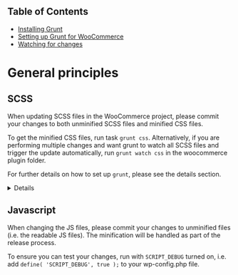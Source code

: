 <!-- START doctoc generated TOC please keep comment here to allow auto update -->
<!-- DON'T EDIT THIS SECTION, INSTEAD RE-RUN doctoc TO UPDATE -->
## Table of Contents

- [Installing Grunt](#installing-grunt)
- [Setting up Grunt for WooCommerce](#setting-up-grunt-for-woocommerce)
- [Watching for changes](#watching-for-changes)

<!-- END doctoc generated TOC please keep comment here to allow auto update -->

# General principles

## SCSS

When updating SCSS files in the WooCommerce project, please commit your changes to both unminified SCSS files and minified CSS files.

To get the minified CSS files, run task `grunt css`. Alternatively, if you are performing multiple changes and want grunt to watch all SCSS files and trigger the update automatically, run `grunt watch css` in the woocommerce plugin folder.

For further details on how to set up `grunt`, please see the details section.

<details>

---

For minification, WooCommerce uses [Grunt](http://gruntjs.com)

## Installing Grunt

1. Install Node.JS - https://nodejs.org/download/ - This allows you to use the npm package manager.
2. Install Grunt - http://gruntjs.com/getting-started

## Setting up Grunt for WooCommerce

In terminal/command line, cd to the WooCommerce directory and run `npm install`.

`npm install` will download and install all required modules which our Grunt file requires.

## Watching for changes

Whilst in the WooCommerce directory in Terminal, run `grunt watch css`. This will watch for changes within SCSS files and minify them when needed.

To trigger minification manually, just type `grunt css` instead.

</details>

## Javascript

When changing the JS files, please commit your changes to unminified files (i.e. the readable JS files). The minification will be handled as part of the release process.

To ensure you can test your changes, run with `SCRIPT_DEBUG` turned on, i.e. add `define( 'SCRIPT_DEBUG', true );` to your wp-config.php file.

